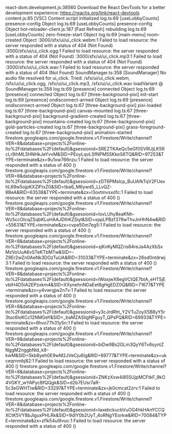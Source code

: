 react-dom.development.js:38560 Download the React DevTools for a better development experience: https://reactjs.org/link/react-devtools
content.js:85 [VSC] Content script initialized
log.ts:69 [useLobbyCounts] presence-config Object
log.ts:69 [useLobbyCounts] presence-config Object
hot-reloader-client.js:187 [Fast Refresh] rebuilding
log.ts:69 [useLobbyCounts] zero-freeze-start Object
log.ts:69 [main-menu] room-created Object
:3000/sfx/ui/ui_click.webm:1  Failed to load resource: the server responded with a status of 404 (Not Found)
:3000/sfx/ui/ui_click.ogg:1  Failed to load resource: the server responded with a status of 404 (Not Found)
:3000/sfx/ui/ui_click.mp3:1  Failed to load resource: the server responded with a status of 404 (Not Found)
:3000/sfx/ui/ui_click.wav:1  Failed to load resource: the server responded with a status of 404 (Not Found)
SoundManager.ts:358 [SoundManager] No audio file resolved for ui_click. Tried: /sfx/ui/ui_click.webm, /sfx/ui/ui_click.ogg, /sfx/ui/ui_click.mp3, /sfx/ui/ui_click.wav
loadVariant @ SoundManager.ts:358
log.ts:69 [presence] connected Object
log.ts:69 [presence] connected Object
log.ts:67 [three-background-pixi] init-start
log.ts:69 [presence] ondisconnect-armed Object
log.ts:69 [presence] ondisconnect-armed Object
log.ts:67 [three-background-pixi] pixi-loaded
log.ts:67 [three-background-pixi] canvas-mounted
log.ts:67 [three-background-pixi] background-gradient-created
log.ts:67 [three-background-pixi] mountains-created
log.ts:67 [three-background-pixi] gold-particles-created
log.ts:67 [three-background-pixi] grass-foreground-created
log.ts:67 [three-background-pixi] animation-started
firestore.googleapis.com/google.firestore.v1.Firestore/Write/channel?VER=8&database=projects%2Fonline-ito%2Fdatabases%2F(default)&gsessionid=SREZTKAeQc5eGf0SVRUjLK5RcLr9ihML5HNHkJeYvvM&SID=PEoyLqvLSfNPM5SKkoS6TQ&RID=97253&TYPE=terminate&zx=9u1xw766nzu:1  Failed to load resource: the server responded with a status of 400 ()
firestore.googleapis.com/google.firestore.v1.Firestore/Write/channel?VER=8&database=projects%2Fonline-ito%2Fdatabases%2F(default)&gsessionid=zDT6PMslcp_BuUAfkTqV2FUexhL69w5ojpKXZlFtxZ0&SID=tba6_M6ywd5_LLvQZ-8BeA&RID=63538&TYPE=terminate&zx=l3ovtmvsxd1c:1  Failed to load resource: the server responded with a status of 400 ()
firestore.googleapis.com/google.firestore.v1.Firestore/Write/channel?VER=8&database=projects%2Fonline-ito%2Fdatabases%2F(default)&gsessionid=lovLUhy8eaKNh-Wz5ccOlcqZSqbKLuHAAJDIhKZSiyI&SID=xppLPBzf379wThvJnHhN4w&RID=55631&TYPE=terminate&zx=cvpe50m7eg5:1  Failed to load resource: the server responded with a status of 400 ()
firestore.googleapis.com/google.firestore.v1.Firestore/Write/channel?VER=8&database=projects%2Fonline-ito%2Fdatabases%2F(default)&gsessionid=sjKnKyMQZris84reJa4AzXbSxMzVoUuA6vSTeKTbMTw&SID=-Z9Er2wZn0AeNk3DOzTuUA&RID=31033&TYPE=terminate&zx=26sd0ntdrwj3:1  Failed to load resource: the server responded with a status of 400 ()
firestore.googleapis.com/google.firestore.v1.Firestore/Write/channel?VER=8&database=projects%2Fonline-ito%2Fdatabases%2F(default)&gsessionid=lWoxjwX8egVCtQE7btA_eHT5jEvbIH4D5iA2EPzxkm4&SID=XXynehnNDaEet8gHgEDZ0Q&RID=71677&TYPE=terminate&zx=y4vwrgjw2n7v:1  Failed to load resource: the server responded with a status of 400 ()
firestore.googleapis.com/google.firestore.v1.Firestore/Write/channel?VER=8&database=projects%2Fonline-ito%2Fdatabases%2F(default)&gsessionid=y3cJrdRht_Y2VTuZoyX5B8yY5r3tuc6IoKCc12NMGeY&SID=_baMZASIigNFguyT_QPsPQ&RID=69933&TYPE=terminate&zx=6hvo77h31y5n:1  Failed to load resource: the server responded with a status of 400 ()
firestore.googleapis.com/google.firestore.v1.Firestore/Write/channel?VER=8&database=projects%2Fonline-ito%2Fdatabases%2F(default)&gsessionid=biDw9Bs2GLm3QyY6Tv6syntZNggM2nggbNld_k8-kwM&SID=5kb8yeh0E9wM2JVeCju6Ig&RID=69777&TYPE=terminate&zx=ukceqrnmbj82:1  Failed to load resource: the server responded with a status of 400 ()
firestore.googleapis.com/google.firestore.v1.Firestore/Write/channel?VER=8&database=projects%2Fonline-ito%2Fdatabases%2F(default)&gsessionid=ZNKzXxw4i855UjpMCFtkF_9kO4VGKY_wYAPycBfQQgk&SID=d2b7EUsr7aR-5c3eGWHTiw&RID=33297&TYPE=terminate&zx=jk0cmcat2zrv:1  Failed to load resource: the server responded with a status of 400 ()
firestore.googleapis.com/google.firestore.v1.Firestore/Write/channel?VER=8&database=projects%2Fonline-ito%2Fdatabases%2F(default)&gsessionid=IaxebckucbVuOG4hkHAnYCCQXCtK5VY8bJlguxPHLRk&SID=9dIY0b2UyT_4oRNgYEorkw&RID=70084&TYPE=terminate&zx=zflk54ul9vuc:1  Failed to load resource: the server responded with a status of 400 ()